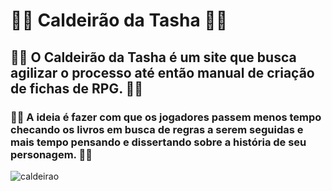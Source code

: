 # 🧙‍♀️ Caldeirão da Tasha 🧙‍♀️
## 🧙‍♂️ O Caldeirão da Tasha é um site que busca agilizar o processo até então manual de criação de fichas de RPG. 🧙‍♂️
### 🧝‍♀️ A ideia é fazer com que os jogadores passem menos tempo checando os livros em busca de regras a serem seguidas e mais tempo pensando e dissertando sobre a história de seu personagem. 🧝‍♂️

![caldeirao](https://github.com/user-attachments/assets/589d9d92-d2c7-4e52-9190-e7ab363fb509)

